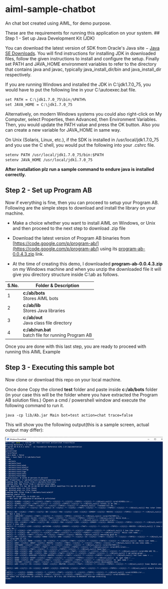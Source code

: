 # aiml-sample-chatbot
An chat bot created using AIML, for demo purpose.

These are the requirements for running this application on your system. 
	## Step 1 - Set up Java Development Kit (JDK)

You can download the latest version of SDK from Oracle's Java site −  [Java SE Downloads](https://www.oracle.com/technetwork/java/javase/downloads/index.html). You will find instructions for installing JDK in downloaded files, follow the given instructions to install and configure the setup. Finally set PATH and JAVA_HOME environment variables to refer to the directory that contains java and javac, typically java_install_dir/bin and java_install_dir respectively.

If you are running Windows and installed the JDK in C:\jdk1.7.0_75, you would have to put the following line in your C:\autoexec.bat file.

    set PATH = C:\jdk1.7.0_75\bin;%PATH%
    set JAVA_HOME = C:\jdk1.7.0_75

Alternatively, on modern Windows systems you could also right-click on My Computer, select Properties, then Advanced, then Environment Variables. Then, you would update the PATH value and press the OK button. Also you can create a new variable for JAVA_HOME in same way.

On Unix (Solaris, Linux, etc.), if the SDK is installed in /usr/local/jdk1.7.0_75 and you use the C shell, you would put the following into your .cshrc file.

    setenv PATH /usr/local/jdk1.7.0_75/bin:$PATH
    setenv JAVA_HOME /usr/local/jdk1.7.0_75

**After installation plz run a sample command to endure java is installed correctly.**

## Step 2 - Set up Program AB

Now if everything is fine, then you can proceed to setup your Program AB. Following are the simple steps to download and install the library on your machine.

-   Make a choice whether you want to install AIML on Windows, or Unix and then proceed to the next step to download .zip file
    
-   Download the latest version of Program AB binaries from  [https://code.google.com/p/program-ab/](https://code.google.com/p/program-ab/)  using its  [program-ab-0.0.4.3.zip](https://code.google.com/p/program-ab/downloads/detail?name=program-ab-0.0.4.3.zip&can=1&q=)  link.
    
-   At the time of creating this demo, I downloaded  **program-ab-0.0.4.3.zip**  on my Windows machine and when you unzip the downloaded file it will give you directory structure inside C:\ab as follows.
	
| S.No. | Folder & Description |
|--|--|
| 1 |  **c:/ab/bots** <br> Stores AIML bots|
| 2 |  **c:/ab/lib** <br>Stores Java libraries|
| 3 |  **c:/ab/out**<br>Java class file directory|
| 4 |  **c:/ab/run.bat** <br> batch file for running Program AB|

Once you are done with this last step, you are ready to proceed with running this AIML Example


## Step 3 - Executing this sample bot

Now clone or download this repo on your local machine. 

Once done Copy the cloned **test** folder and paste inside **c:/ab/bots** folder (in your case this will be the folder where you have extracted the Program AB solution files.)
Open a cmd / powershell window and execute the following command to run it.

    java -cp lib/Ab.jar Main bot=test action=chat trace=false
   This will show you the following output(this is a sample screen, actual output may differ):
   
![sample start up image when app starts](https://github.com/aloknecessary/aiml-sample-chatbot/blob/master/AIML_SAMPLE_START_UP.png)

